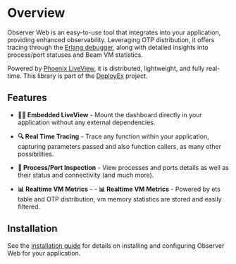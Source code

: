 # Overview

Observer Web is an easy-to-use tool that integrates into your application, providing 
enhanced observability. Leveraging OTP distribution, it offers tracing through the 
[Erlang debugger][edb], along with detailed insights into process/port statuses 
and Beam VM statistics.

Powered by [Phoenix LiveView][liv], it is distributed, lightweight, and fully real-time. This 
library is part of the [DeployEx][dye] project.

[dye]: https://github.com/thiagoesteves/deployex
[edb]: https://www.erlang.org/doc/apps/runtime_tools/dbg.html
[liv]: https://github.com/phoenixframework/phoenix_live_view

## Features

- **🐦‍🔥 Embedded LiveView** - Mount the dashboard directly in your application without any
  external dependencies.

- **🔍 Real Time Tracing** - Trace any function within your application, capturing parameters passed
and also function callers, as many other possibilities.

- **🔬 Process/Port Inspection** - View processes and ports details as well as their status and 
connectivity (and much more).

- **📊 Realtime VM Metrics** - - **📊 Realtime VM Metrics** - Powered by ets table and OTP 
distribution, vm memory statistics are stored and easily filtered.

## Installation

See the [installation guide](installation.md) for details on installing and configuring Observer Web
for your application.
